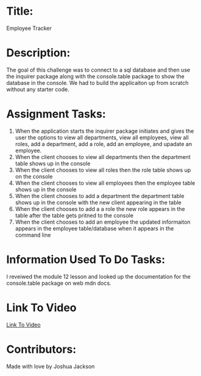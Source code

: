 # Title:
Employee Tracker

# Description: 
The goal of this challenge was to connect to a sql database and then use the inquirer package along with the console.table package to show the database in the console. We had to build the applicaiton up from scratch without any starter code.

# Assignment Tasks:
1. When the application starts the inquirer package initiates and gives the user the options to view all departments, view all employees, view all roles, add a department, add a role, add an employee, and upadate an employee.
2. When the client chooses to view all departments then the department table shows up in the console
3. When the client chooses to view all roles then the role table shows up on the console
4. When the client chooses to view all employees then the employee table shows up in the console
5. When the client chooses to add a department the department table shows up in the console with the new client appearing in the table
6. When the client chooses to add a a role the new role appears in the table after the table gets pritned to the console
7. When the client chooses to add an employee the updated informaiton appears in the employee table/database when it appears in the command line

# Information Used To Do Tasks:
I reveiwed the module 12 lesson and looked up the documentation for the console.table package on web mdn docs. 

# Link To Video
<a href="https://watch.screencastify.com/v/2gwTY3F0VpO7jqPJ9zZI">Link To Video</a>

# Contributors:
Made with love by Joshua Jackson